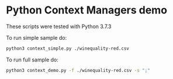 # Python Context Managers demo

These scripts were tested with Python 3.7.3

To run simple sample do:
```bash
python3 context_simple.py ./winequality-red.csv
```

To run full sample do:
```bash
python3 context_demo.py -f ./winequality-red.csv -s ";" 
```

